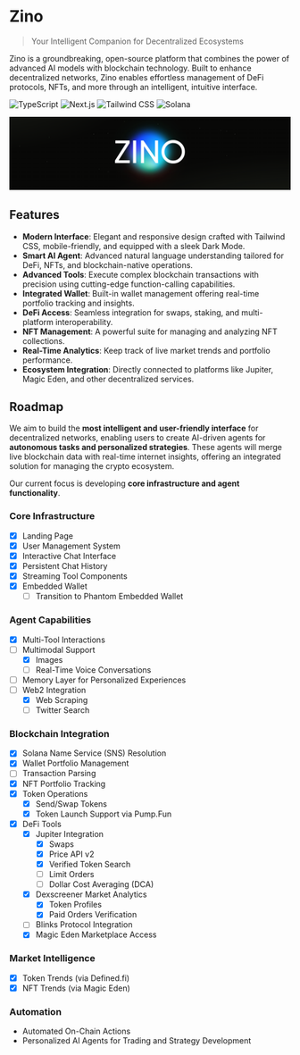 # Zino

> Your Intelligent Companion for Decentralized Ecosystems

Zino is a groundbreaking, open-source platform that combines the power of advanced AI models with blockchain technology. Built to enhance decentralized networks, Zino enables effortless management of DeFi protocols, NFTs, and more through an intelligent, intuitive interface.

![TypeScript](https://img.shields.io/badge/TypeScript-3178C6?style=flat-square&logo=typescript&logoColor=white)
![Next.js](https://img.shields.io/badge/Next.js-000000?style=flat-square&logo=next.js&logoColor=white)
![Tailwind CSS](https://img.shields.io/badge/Tailwind_CSS-38B2AC?style=flat-square&logo=tailwind-css&logoColor=white)
![Solana](https://img.shields.io/badge/Solana-14F195?style=flat-square&logo=solana&logoColor=white&color=black)

![Product Demo](./public/1.png)

## Features

- **Modern Interface**: Elegant and responsive design crafted with Tailwind CSS, mobile-friendly, and equipped with a sleek Dark Mode.
- **Smart AI Agent**: Advanced natural language understanding tailored for DeFi, NFTs, and blockchain-native operations.
- **Advanced Tools**: Execute complex blockchain transactions with precision using cutting-edge function-calling capabilities.
- **Integrated Wallet**: Built-in wallet management offering real-time portfolio tracking and insights.
- **DeFi Access**: Seamless integration for swaps, staking, and multi-platform interoperability.
- **NFT Management**: A powerful suite for managing and analyzing NFT collections.
- **Real-Time Analytics**: Keep track of live market trends and portfolio performance.
- **Ecosystem Integration**: Directly connected to platforms like Jupiter, Magic Eden, and other decentralized services.

## Roadmap

We aim to build the **most intelligent and user-friendly interface** for decentralized networks, enabling users to create AI-driven agents for **autonomous tasks and personalized strategies**. These agents will merge live blockchain data with real-time internet insights, offering an integrated solution for managing the crypto ecosystem.

Our current focus is developing **core infrastructure and agent functionality**.

### Core Infrastructure

- [x] Landing Page
- [x] User Management System
- [x] Interactive Chat Interface
- [x] Persistent Chat History
- [x] Streaming Tool Components
- [x] Embedded Wallet
  - [ ] Transition to Phantom Embedded Wallet

### Agent Capabilities

- [x] Multi-Tool Interactions
- [ ] Multimodal Support
  - [x] Images
  - [ ] Real-Time Voice Conversations
- [ ] Memory Layer for Personalized Experiences
- [ ] Web2 Integration
  - [x] Web Scraping
  - [ ] Twitter Search

### Blockchain Integration

- [x] Solana Name Service (SNS) Resolution
- [x] Wallet Portfolio Management
- [ ] Transaction Parsing
- [x] NFT Portfolio Tracking
- [x] Token Operations
  - [x] Send/Swap Tokens
  - [x] Token Launch Support via Pump.Fun
- [x] DeFi Tools
  - [x] Jupiter Integration
    - [x] Swaps
    - [x] Price API v2
    - [x] Verified Token Search
    - [ ] Limit Orders
    - [ ] Dollar Cost Averaging (DCA)
  - [x] Dexscreener Market Analytics
    - [x] Token Profiles
    - [x] Paid Orders Verification
  - [ ] Blinks Protocol Integration
  - [x] Magic Eden Marketplace Access

### Market Intelligence

- [x] Token Trends (via Defined.fi)
- [x] NFT Trends (via Magic Eden)

### Automation

- Automated On-Chain Actions
- Personalized AI Agents for Trading and Strategy Development
